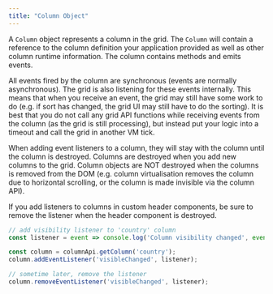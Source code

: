 ```yaml
---
title: "Column Object"
---
```


A `Column` object represents a column in the grid. The `Column` will contain a reference to the column definition your application provided as well as other column runtime information. The column contains methods and emits events.

<api-documentation source='reference.json' config='{"codeSrc": "Column"}'></api-documentation>
<api-documentation source='col-events.json' config='{"isEvent":true, "codeSrc": "Column"}'></api-documentation>

All events fired by the column are synchronous (events are normally asynchronous). The grid is also listening for these events internally. This means that when you receive an event, the grid may still have some work to do (e.g. if sort has changed, the grid UI may still have to do the sorting). It is best that you do not call any grid API functions while receiving events from the column (as the grid is still processing), but instead put your logic into a timeout and call the grid in another VM tick.

When adding event listeners to a column, they will stay with the column until the column is destroyed. Columns are destroyed when you add new columns to the grid. Column objects are NOT destroyed when the columns is removed from the DOM (e.g. column virtualisation removes the column due to horizontal scrolling, or the column is made invisible via the column API).

If you add listeners to columns in custom header components, be sure to remove the listener when the header component is destroyed.

```js
// add visibility listener to 'country' column
const listener = event => console.log('Column visibility changed', event);

const column = columnApi.getColumn('country');
column.addEventListener('visibleChanged', listener);

// sometime later, remove the listener
column.removeEventListener('visibleChanged', listener);
```
